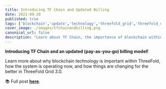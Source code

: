 ```yaml
---
title: Introducing TF Chain and Updated Billing
date: 2021-09-20
published: true
tags: ['blockchain','update','technology','threefold_grid','threefold_cloud']
cover_image: ./images/tfchainandbilling.png
canonical_url: false
description: "Learn about TF Chain, the importance of blockchain within ThreeFold, and updated pay-as-you-go billing in TF Grid 3.0."
---
```


**Introducing TF Chain and an updated (pay-as-you-go) billing model!**

Learn more about why blockchain technology is important within ThreeFold, how the system is operating now, and how things are changing for the better in ThreeFold Grid 3.0.

📚 Full post **[here](https://forum.threefold.io/t/introducing-tf-chain-an-updated-billing-model/1277)**.